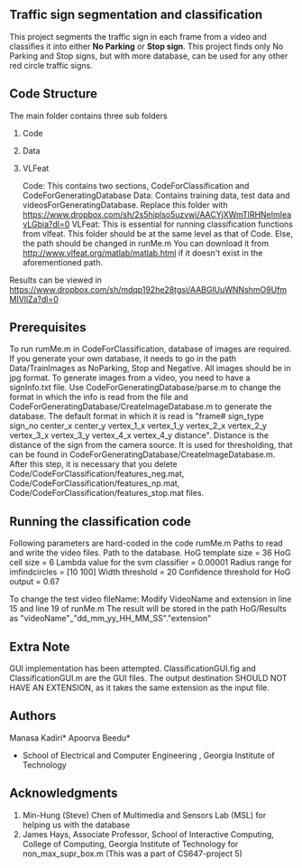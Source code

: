 Traffic sign segmentation and classification
------------------------------------------------------------------------------------------------------------------------------------------------
This project segments the traffic sign in each frame from a video and classifies it into either **No Parking** or **Stop sign**.
This project finds only No Parking and Stop signs, but with more database, can be used for any other red circle traffic signs.

Code Structure
------------------------------------------------------------------------------------------------------------------------------------------------
The main folder contains three sub folders
1. Code
2. Data
3. VLFeat

	Code: This contains two sections, CodeForClassification and CodeForGeneratingDatabase
	Data: Contains training data, test data and videosForGeneratingDatabase. Replace this folder with https://www.dropbox.com/sh/2s5hiplso5uzvwi/AACYjXWmTlRHNeImIeavLGbia?dl=0
	VLFeat: This is essential for running classification functions from vlfeat. 
			This folder should be at the same level as that of Code. Else, the path should be changed in runMe.m 
			You can download it from http://www.vlfeat.org/matlab/matlab.html if it doesn't exist in the aforementioned path.
			

Results can be viewed in https://www.dropbox.com/sh/mdqp192he28tgsi/AABGlUuWNNshmO9UfmMIVllZa?dl=0

Prerequisites
------------------------------------------------------------------------------------------------------------------------------------------------
To run rumMe.m in CodeForClassification, database of images are required. If you generate your own database, it needs to go in the path Data/TrainImages as NoParking, Stop and Negative. All images should be in jpg format.
To generate images from a video, you need to have a signInfo.txt file. Use CodeForGeneratingDatabase/parse.m to change the format in which the info is read from the file and CodeForGeneratingDatabase/CreateImageDatabase.m to generate the database.
The default format in which it is read is "frame# sign_type sign_no center_x center_y vertex_1_x vertex_1_y vertex_2_x vertex_2_y vertex_3_x vertex_3_y vertex_4_x vertex_4_y distance". 
Distance is the distance of the sign from the camera source. It is used for thresholding, that can be found in CodeForGeneratingDatabase/CreateImageDatabase.m.
After this step, it is necessary that you delete Code/CodeForClassification/features_neg.mat, Code/CodeForClassification/features_np.mat, Code/CodeForClassification/features_stop.mat files.

Running the classification code
-------------------------------------------------------------------------------------------------------------------------------------------------
Following parameters are hard-coded in the code
rumMe.m
Paths to read and write the video files.
Path to the database.
HoG template size = 36
HoG cell size = 6
Lambda value for the svm classifier = 0.00001
Radius range for imfindcircles = [10 100]
Width threshold = 20
Confidence threshold for HoG output = 0.67

To change the test video fileName:
Modify VideoName and extension in line 15 and line 19 of runMe.m
The result will be stored in the path HoG/Results as "videoName"_"dd_mm_yy_HH_MM_SS"."extension"


Extra Note
---------------------------------------------------------------------------------------------------------------------------------------------------
GUI implementation has been attempted.
ClassificationGUI.fig and ClassificationGUI.m  are the GUI files. 
The output destination SHOULD NOT HAVE AN EXTENSION, as it takes the same extension as the input file.

Authors
---------------------------------------------------------------------------------------------------------------------------------------------------
Manasa Kadiri*
Apoorva Beedu*
* School of Electrical and Computer Engineering , Georgia Institute of Technology

Acknowledgments
--------------------------------------------------------------
1. Min-Hung (Steve) Chen of Multimedia and Sensors Lab (MSL) for helping us with the database
2. James Hays, Associate Professor, School of Interactive Computing, College of Computing, Georgia Institute of Technology for non_max_supr_box.m (This was a part of CS647-project 5)
 

